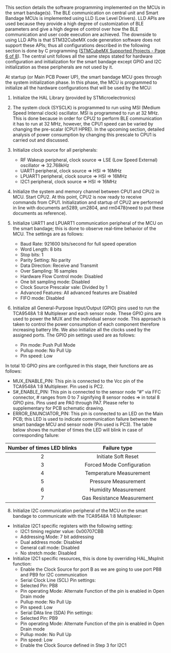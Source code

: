 This section details the software programming implemented on the MCUs in the smart bandage(s). The BLE communication on central unit and Smart Bandage MCUs is implemented using LLD (Low Level Drivers). LLD APIs are used because they provide a high degree of customization of BLE parameters and give a high degree of control over how the BLE communication and user code execution are achieved. The downside to using LLD APIs is that STM32CubeMX code generation software does not support these APIs; thus all configurations described in the following section is done by C programming ([STMCubeMX Supported Projects - Page 6 of 8](https://github.com/SoumadeepDe/Smart-Bandage-Software-Functional-Philosophy/blob/main/STM32CubeProjectsList.pdf)). The central unit follows all the same steps stated for hardware configuration and initialization for the smart bandage except GPIO and I2C initialization as these peripherals are not used by it. 

At startup (or Main PCB Power UP), the smart bandage MCU goes through the system initialization phase. In this phase, the MCU is programmed to initialize all the hardware configurations that will be used by the MCU: 
1)	Initialize the HAL Library (provided by STMicroelectronics)
2)	The system clock (SYSCLK) is programmed to run using MSI (Medium Speed Internal clock) oscillator. MSI is programmed to run at 32 MHz. This is done because in order for CPU2 to perform BLE communication it has to run at 32 MHz, however, the CPU1 speed can be varied by changing the pre-scalar (CPU1 HPRE). In the upcoming section, detailed analysis of power consumption by changing this prescale to CPU1 is carried out and discussed.
3)	Initialize clock source for all peripherals:
    -  RF Wakeup peripheral, clock source => LSE (Low Speed External) oscillator => 32.768kHz
    -  UART1 peripheral, clock source => HSI => 16MHz
    -  LPUART1 peripheral, clock source => HSI => 16MHz
    -  I2C1 peripheral, clock source => HSI => 16MHz
5)	Initialize the system and memory channel between CPU1 and CPU2 in MCU. Start CPU2. At this point, CPU2 is now ready to receive commands from CPU1. Initialization and startup of CPU2 are performed in line with documents an5289, um2804, and rm0478(need to put these documents as reference).
6)	Initialize UART1 and LPUART1 communication peripheral of the MCU on the smart bandage; this is done to observe real-time behavior of the MCU. The settings are as follows:
    -  Baud Rate: 921600 bits/second for full speed operation
    -  Word Length: 8 bits
    -  Stop bits: 1
    -  Parity Setting: No parity
    -  Data Direction: Receive and Transmit
    -  Over Sampling: 16 samples
    -  Hardware Flow Control mode: Disabled
    -  One bit sampling mode: Disabled
    -  Clock Source Prescalar vale: Divided by 1
    -  Advanced Features: All advanced features are Disabled
    -  FIFO mode: Disabled
  
7)	Initialize all General-Purpose Input/Output (GPIO) pins used to run the TCA9548A 1:8 Multiplexer and each sensor node. These GPIO pins are used to power the MUX and the individual sensor node. This approach is taken to control the power consumption of each component therefore increasing battery life. We also initialize all the clocks used by the assigned ports. The GPIO pin settings used are as follows:
    -  Pin mode: Push Pull Mode
    -  Pullup mode: No Pull Up
    -  Pin speed: Low
  
In total 10 GPIO pins are configured in this stage, their functions are as follows:
  +  MUX_ENABLE_PIN: This pin is connected to the Vcc pin of the TCA9548A 1:8 Multiplexer. Pin used is PC2.
  +  S#_ENABLE_PIN: This pin is connected to the sensor node “#” via FFC connector, # ranges from 0 to 7 signifying 8 sensor nodes => in total 8 GPIO pins. Pins used are PA0 through PA7. Please refer to supplementary for PCB schematic drawing.
  +  ERROR_ENUNCIATOR_PIN: This pin is connected to an LED on the Main PCB; this LED is used to indicate communication failure between the smart bandage MCU and sensor node (Pin used is PC3). The table below shows the number of times the LED will blink in case of corresponding failure:

| Number of times LED blinks	| Failure type |
|:---:|:---:|
|2	| Initiate Soft Reset |
|3	| Forced Mode Configuration |
|4	| Temperature Measurement |
|5	| Pressure Measurement |
|6	| Humidity Measurement |
|7	| Gas Resistance Measurement |

8)	Initialize I2C communication peripheral of the MCU on the smart bandage to communicate with the TCA9548A 1:8 Multiplexer:
-  Initialize I2C1 specific registers with the following setting:
    -  I2C1 timing register value: 0x00707CBB
    -  Addressing Mode: 7 bit addressing 
    -  Dual address mode: Disabled
    -  General call mode: Disabled
    -  No stretch mode: Disabled
-  Initialize I2C1 specific resources, this is done by overriding HAL_MspInit function:
    -  Enable the Clock Source for port B as we are going to use port PB8 and PB9 for I2C communication
    -  Serial Clock Line (SCL) Pin settings:
    -  Selected Pin: PB8
    -  Pin operating Mode: Alternate Function of the pin is enabled in Open Drain mode
    -  Pullup mode: No Pull Up
    -  Pin speed: Low
    -  Serial DAta line (SDA) Pin settings:
    -  Selected Pin: PB9
    -  Pin operating Mode: Alternate Function of the pin is enabled in Open Drain mode
    -  Pullup mode: No Pull Up
    -  Pin speed: Low
    -  Enable the Clock Source defined in Step 3 for I2C1
